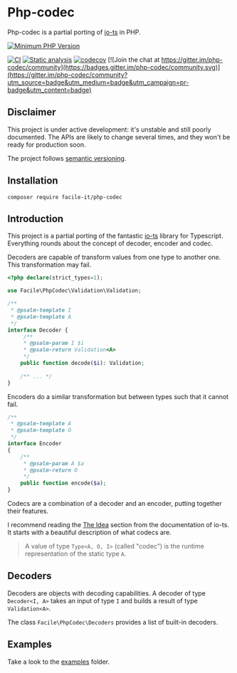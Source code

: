 # Php-codec
Php-codec is a partial porting of [io-ts](https://github.com/gcanti/io-ts) in PHP.

[![Minimum PHP Version](https://img.shields.io/badge/php-%3E%3D%207.2-8892BF.svg)](https://php.net/)

[![CI](https://github.com/facile-it/php-codec/actions/workflows/ci.yaml/badge.svg?branch=master&event=push)](https://github.com/facile-it/php-codec/actions/workflows/ci.yaml)
[![Static analysis](https://github.com/facile-it/php-codec/actions/workflows/static-analysis.yaml/badge.svg?branch=master&event=push)](https://github.com/facile-it/php-codec/actions/workflows/static-analysis.yaml)
[![codecov](https://codecov.io/gh/facile-it/php-codec/branch/master/graph/badge.svg?token=HP4OFEEPY6)](https://codecov.io/gh/facile-it/php-codec) [![Join the chat at https://gitter.im/php-codec/community](https://badges.gitter.im/php-codec/community.svg)](https://gitter.im/php-codec/community?utm_source=badge&utm_medium=badge&utm_campaign=pr-badge&utm_content=badge)

## Disclaimer

This project is under active development: it's unstable and still poorly documented.
The APIs are likely to change several times, and they won't be ready for production soon.

The project follows [semantic versioning](https://semver.org/).

## Installation

    composer require facile-it/php-codec

## Introduction

This project is a partial porting of the fantastic [io-ts](https://github.com/gcanti/io-ts) library for Typescript.
Everything rounds about the concept of decoder, encoder and codec.

Decoders are capable of transform values from one type to another one. This transformation may fail.

```php
<?php declare(strict_types=1);

use Facile\PhpCodec\Validation\Validation;

/**
 * @psalm-template I
 * @psalm-template A
 */
interface Decoder {
     /**
     * @psalm-param I $i
     * @psalm-return Validation<A>
     */
    public function decode($i): Validation;
    
    /** ... */
}
```

Encoders do a similar transformation but between types such that it cannot fail.

```php
/**
 * @psalm-template A
 * @psalm-template O
 */
interface Encoder
{
    /**
     * @psalm-param A $a
     * @psalm-return O
     */
    public function encode($a);
}
```

Codecs are a combination of a decoder and an encoder, putting together their features.

I recommend reading the [The Idea](https://github.com/gcanti/io-ts/blob/master/index.md#the-idea) section from the 
documentation of io-ts. It starts with a beautiful description of what codecs are.
> A value of type `Type<A, O, I>` (called "codec") is the runtime representation of the static type `A`.

## Decoders

Decoders are objects with decoding capabilities.
A decoder of type `Decoder<I, A>` takes an input of type `I` and builds a result of type `Validation<A>`.

The class `Facile\PhpCodec\Decoders` provides a list of built-in decoders.

## Examples

Take a look to the [examples](https://github.com/facile-it/php-codec/tree/master/tests/examples) folder.
